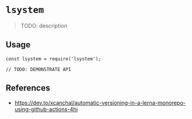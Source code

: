 # `lsystem`

> TODO: description

## Usage

```
const lsystem = require('lsystem');

// TODO: DEMONSTRATE API
```

## References

* https://dev.to/xcanchal/automatic-versioning-in-a-lerna-monorepo-using-github-actions-4hi

